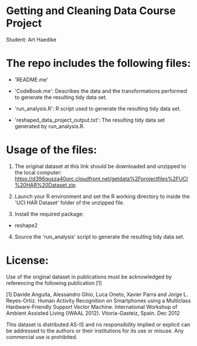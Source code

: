 
Getting and Cleaning Data Course Project
========
Student:  Art Haedike


The repo includes the following files:
=========================================

- 'README.me'

- 'CodeBook.me': Describes the data and the transformations performed to generate the resulting tidy data set.

- 'run_analysis.R': R script used to generate the resulting tidy data set.

- 'reshaped_data_project_output.txt': The resulting tidy data set generated by run_analysis.R.

Usage of the files:
====
1.  The original dataset at this link should be downloaded and unzipped to the local computer: https://d396qusza40orc.cloudfront.net/getdata%2Fprojectfiles%2FUCI%20HAR%20Dataset.zip

2.  Launch your R environment and set the R working directory to inside the 'UCI HAR Dataset' folder of the unzipped file.

3.  Install the required package:
  * reshape2

4. Source the 'run_analysis' script to generate the resulting tidy data set.

License:
========
Use of the original dataset in publications must be acknowledged by referencing the following publication [1]

[1] Davide Anguita, Alessandro Ghio, Luca Oneto, Xavier Parra and Jorge L. Reyes-Ortiz. Human Activity Recognition on Smartphones using a Multiclass Hardware-Friendly Support Vector Machine. International Workshop of Ambient Assisted Living (IWAAL 2012). Vitoria-Gasteiz, Spain. Dec 2012

This dataset is distributed AS-IS and no responsibility implied or explicit can be addressed to the authors or their institutions for its use or misuse. Any commercial use is prohibited.
